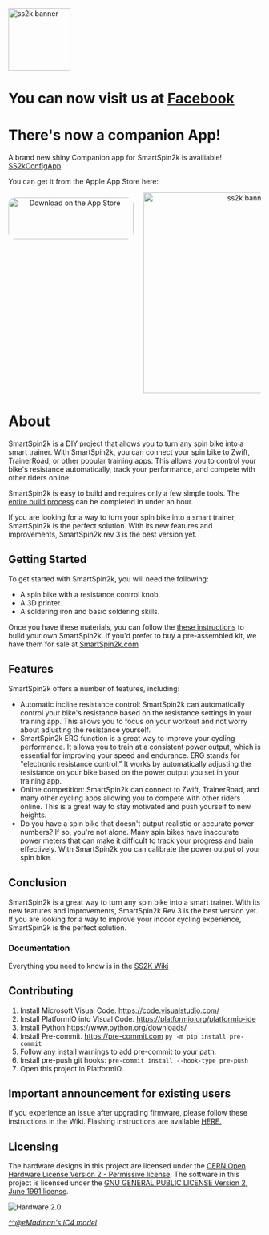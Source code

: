 <img src="https://raw.githubusercontent.com/doudar/SmartSpin2k/develop/Pictures/ss2k_wiki_banner.png" alt="ss2k banner" height="124">

# You can now visit us at [Facebook](https://www.facebook.com/groups/716297469953492/)
# There's now a companion App! 

A brand new shiny Companion app for SmartSpin2k is availiable! [SS2kConfigApp](https://github.com/doudar/SS2kConfigApp/tree/develop) 

You can get it from the Apple App Store here:

<div style="display: flex; justify-content: center; flex-wrap: wrap;">

  <div style="flex: 1; min-width: 250px; text-align: center; margin-right: 20px;">
    <a href="https://apps.apple.com/us/app/smartspin2k-companion-app/id6477836948?itsct=apps_box_badge&amp;itscg=30200">
      <img src="https://tools.applemediaservices.com/api/badges/download-on-the-app-store/black/en-us?size=250x83&amp;releaseDate=1711584000" alt="Download on the App Store" style="border-radius: 13px; width: 250px; height: 83px; margin-top: 10px;">
    </a>
  </div>

  <div style="flex: 1; min-width: 230px; text-align: center;">
    <img src="https://is1-ssl.mzstatic.com/image/thumb/PurpleSource221/v4/8c/f9/c5/8cf9c58e-9471-c012-d974-469f03794167/9b8c3d21-edf7-44d0-a8cc-651944b28ca4_Apple_iPhone_Xs_Max_Screenshot_1.png/230x0w.webp" alt="ss2k banner" style="height: 400px; width: auto;">
  </div>

</div>

# About
SmartSpin2k is a DIY project that allows you to turn any spin bike into a smart trainer. With SmartSpin2k, you can connect your spin bike to Zwift, TrainerRoad, or other popular training apps. This allows you to control your bike's resistance automatically, track your performance, and compete with other riders online.

SmartSpin2k is easy to build and requires only a few simple tools. The [entire build process](https://github.com/doudar/SmartSpin2k/blob/develop/SS2kR3BuildingInstructions.pdf) can be completed in under an hour.

If you are looking for a way to turn your spin bike into a smart trainer, SmartSpin2k is the perfect solution. With its new features and improvements, SmartSpin2k rev 3 is the best version yet.

## Getting Started

To get started with SmartSpin2k, you will need the following:

* A spin bike with a resistance control knob.
* A 3D printer.
* A soldering iron and basic soldering skills.

Once you have these materials, you can follow the [these instructions](https://github.com/doudar/SmartSpin2k/blob/develop/SS2kR3BuildingInstructions.pdf) to build your own SmartSpin2k. If you'd prefer to buy a pre-assembled kit, we have them for sale at [SmartSpin2k.com](https://www.smartspin2k.com/purchase-kits) 

## Features

SmartSpin2k offers a number of features, including:

* Automatic incline resistance control: SmartSpin2k can automatically control your bike's resistance based on the resistance settings in your training app. This allows you to focus on your workout and not worry about adjusting the resistance yourself.
* SmartSpin2k ERG function is a great way to improve your cycling performance. It allows you to train at a consistent power output, which is essential for improving your speed and endurance. ERG stands for "electronic resistance control." It works by automatically adjusting the resistance on your bike based on the power output you set in your training app.
* Online competition: SmartSpin2k can connect to Zwift, TrainerRoad, and many other cycling apps allowing you to compete with other riders online. This is a great way to stay motivated and push yourself to new heights.
* Do you have a spin bike that doesn't output realistic or accurate power numbers? If so, you're not alone. Many spin bikes have inaccurate power meters that can make it difficult to track your progress and train effectively. With SmartSpin2k you can calibrate the power output of your spin bike. 

## Conclusion

SmartSpin2k is a great way to turn any spin bike into a smart trainer. With its new features and improvements, SmartSpin2k Rev 3 is the best version yet. If you are looking for a way to improve your indoor cycling experience, SmartSpin2k is the perfect solution.

### Documentation
Everything you need to know is in the [SS2K Wiki](https://github.com/doudar/SmartSpin2k/wiki)

## Contributing
1. Install Microsoft Visual Code. https://code.visualstudio.com/
2. Install PlatformIO into Visual Code. https://platformio.org/platformio-ide
3. Install Python https://www.python.org/downloads/
4. Install Pre-commit. https://pre-commit.com `py -m pip install pre-commit`
5. Follow any install warnings to add pre-commit to your path. 
6. Install pre-push git hooks: `pre-commit install --hook-type pre-push`
7. Open this project in PlatformIO.

## Important announcement for existing users
If you experience an issue after upgrading firmware, please follow these instructions in the Wiki. Flashing instructions are available [HERE.](https://github.com/doudar/SmartSpin2k/wiki/Loading-Software)

## Licensing
The hardware designs in this project are licensed under the [CERN Open Hardware License Version 2 - Permissive license](Hardware/LICENSE).
The software in this project is licensed under the [GNU GENERAL PUBLIC LICENSE Version 2, June 1991 license](LICENSE).

<img src="Pictures/Schwinn_IC4_MOD.png" alt="Hardware 2.0"/> 

[_^^@eMadman's IC4 model_](https://github.com/doudar/SmartSpin2k/tree/develop/Hardware/MODS/Case%20V2%20-%20Schwinn%20IC4%20Mod)
